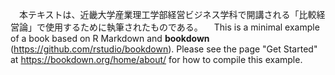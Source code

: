 　本テキストは、近畿大学産業理工学部経営ビジネス学科で開講される「比較経営論」で使用するために執筆されたものである。
　This is a minimal example of a book based on R Markdown and **bookdown** (https://github.com/rstudio/bookdown). Please see the page "Get Started" at https://bookdown.org/home/about/ for how to compile this example.

